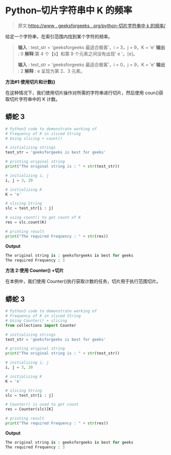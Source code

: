 # Python–切片字符串中 K 的频率

> 原文:[https://www . geeksforgeeks . org/python-切片字符串中 k 的频率/](https://www.geeksforgeeks.org/python-frequency-of-k-in-sliced-string/)

给定一个字符串，在索引范围内找到某个字符的频率。

> **输入** : test_str = 'geeksforgeeks 最适合极客'，i = 3，j = 9，K = 'e'
> **输出** : 0
> **解释**:第 4 个【s】和第 9 个元素之间没有出现' e '。[e]。
> 
> **输入** : test_str = 'geeksforgeeks 最适合极客'，i = 0，j = 9，K = 'e'
> **输出** : 2
> **解释** : e 呈现为第 2、3 元素。

**方法#1:使用切片和计数()**

在这种情况下，我们使用切片操作对所需的字符串进行切片，然后使用 coun()获取切片字符串中的 K 计数。

## 蟒蛇 3

```py
# Python3 code to demonstrate working of 
# Frequency of K in sliced String
# Using slicing + count()

# initializing strings
test_str = 'geeksforgeeks is best for geeks'

# printing original string
print("The original string is : " + str(test_str))

# initializing i, j
i, j = 3, 20

# initializing K 
K = 'e'

# slicing String 
slc = test_str[i : j]

# using count() to get count of K 
res = slc.count(K)

# printing result 
print("The required Frequency : " + str(res)) 
```

**Output**

```py
The original string is : geeksforgeeks is best for geeks
The required Frequency : 3

```

**方法 2:使用 Counter() +切片**

在本例中，我们使用 Counter()执行获取计数的任务，切片用于执行范围切片。

## 蟒蛇 3

```py
# Python3 code to demonstrate working of 
# Frequency of K in sliced String
# Using Counter() + slicing 
from collections import Counter

# initializing strings
test_str = 'geeksforgeeks is best for geeks'

# printing original string
print("The original string is : " + str(test_str))

# initializing i, j
i, j = 3, 20

# initializing K 
K = 'e'

# slicing String 
slc = test_str[i : j]

# Counter() is used to get count 
res = Counter(slc)[K]

# printing result 
print("The required Frequency : " + str(res)) 
```

**Output**

```py
The original string is : geeksforgeeks is best for geeks
The required Frequency : 3

```